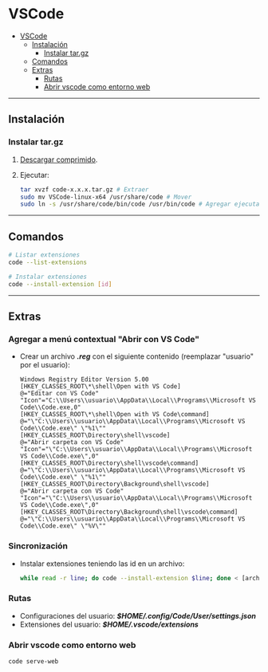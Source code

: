 # VSCode

- [VSCode](#vscode)
  - [Instalación](#instalación)
    - [Instalar tar.gz](#instalar-targz)
  - [Comandos](#comandos)
  - [Extras](#extras)
    - [Rutas](#rutas)
    - [Abrir vscode como entorno web](#abrir-vscode-como-entorno-web)

---

## Instalación

### Instalar tar.gz

1. [Descargar comprimido](https://code.visualstudio.com/Download).
2. Ejecutar:

   ```sh
   tar xvzf code-x.x.x.tar.gz # Extraer
   sudo mv VSCode-linux-x64 /usr/share/code # Mover
   sudo ln -s /usr/share/code/bin/code /usr/bin/code # Agregar ejecutable al path
   ```

---

## Comandos

```sh
# Listar extensiones
code --list-extensions

# Instalar extensiones
code --install-extension [id]
```

---

## Extras

### Agregar a menú contextual "Abrir con VS Code"

- Crear un archivo ***.reg*** con el siguiente contenido (reemplazar "usuario" por el usuario):

  ```reg
  Windows Registry Editor Version 5.00
  [HKEY_CLASSES_ROOT\*\shell\Open with VS Code]
  @="Editar con VS Code"
  "Icon"="C:\\Users\\usuario\\AppData\\Local\\Programs\\Microsoft VS Code\\Code.exe,0"
  [HKEY_CLASSES_ROOT\*\shell\Open with VS Code\command]
  @="\"C:\\Users\\usuario\\AppData\\Local\\Programs\\Microsoft VS Code\\Code.exe\" \"%1\""
  [HKEY_CLASSES_ROOT\Directory\shell\vscode]
  @="Abrir carpeta con VS Code"
  "Icon"="\"C:\\Users\\usuario\\AppData\\Local\\Programs\\Microsoft VS Code\\Code.exe\",0"
  [HKEY_CLASSES_ROOT\Directory\shell\vscode\command]
  @="\"C:\\Users\\usuario\\AppData\\Local\\Programs\\Microsoft VS Code\\Code.exe\" \"%1\""
  [HKEY_CLASSES_ROOT\Directory\Background\shell\vscode]
  @="Abrir carpeta con VS Code"
  "Icon"="\"C:\\Users\\usuario\\AppData\\Local\\Programs\\Microsoft VS Code\\Code.exe\",0"
  [HKEY_CLASSES_ROOT\Directory\Background\shell\vscode\command]
  @="\"C:\\Users\\usuario\\AppData\\Local\\Programs\\Microsoft VS Code\\Code.exe\" \"%V\""
  ```

### Sincronización

- Instalar extensiones teniendo las id en un archivo:

   ```sh
   while read -r line; do code --install-extension $line; done < [archivo]
   ```

### Rutas

- Configuraciones del usuario: **_$HOME/.config/Code/User/settings.json_**
- Extensiones del usuario: **_$HOME/.vscode/extensions_**

### Abrir vscode como entorno web

```sh
code serve-web
```
